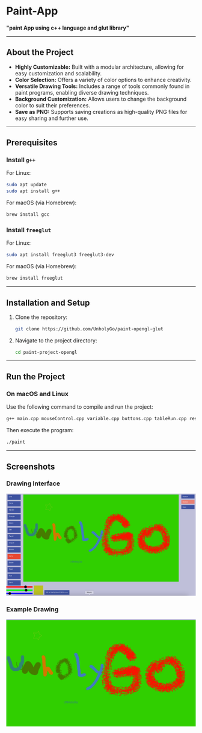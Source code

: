 # Paint-App


**"paint App using c++ language and glut library"**

---

## About the Project

- **Highly Customizable:** Built with a modular architecture, allowing for easy customization and scalability.  
- **Color Selection:** Offers a variety of color options to enhance creativity.  
- **Versatile Drawing Tools:** Includes a range of tools commonly found in paint programs, enabling diverse drawing techniques.  
- **Background Customization:** Allows users to change the background color to suit their preferences.  
- **Save as PNG:** Supports saving creations as high-quality PNG files for easy sharing and further use.

---

## Prerequisites

### Install `g++`
For Linux:
```bash
sudo apt update
sudo apt install g++
```

For macOS (via Homebrew):
```bash
brew install gcc
```

### Install `freeglut`
For Linux:
```bash
sudo apt install freeglut3 freeglut3-dev
```

For macOS (via Homebrew):
```bash
brew install freeglut
```

---

## Installation and Setup

1. Clone the repository:
   ```bash
   git clone https://github.com/UnholyGo/paint-opengl-glut
   ```

2. Navigate to the project directory:
   ```bash
   cd paint-project-opengl
   ```

---

## Run the Project

### On macOS and Linux
Use the following command to compile and run the project:
```bash
g++ main.cpp mouseControl.cpp variable.cpp buttons.cpp tableRun.cpp reset.cpp -o paint -I/opt/homebrew/include -L/opt/homebrew/lib -lGLEW -lglut -framework OpenGL -std=c++17
```

Then execute the program:
```bash
./paint
```

---

## Screenshots

### Drawing Interface
![Drawing Interface](https://github.com/UnholyGo/paint-opengl-glut/blob/main/Screenshot.png)

### Example Drawing
![Example Drawing](https://github.com/UnholyGo/paint-opengl-glut/blob/main/paint.png)


